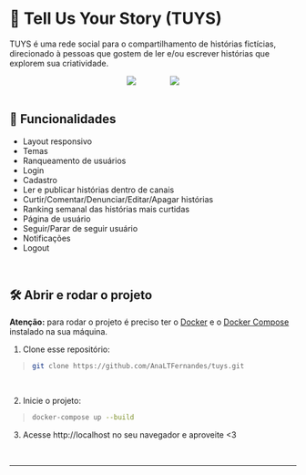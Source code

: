 # :open_book: Tell Us Your Story (TUYS)

TUYS é uma rede social para o compartilhamento de histórias fictícias, direcionado à pessoas que gostem de ler e/ou escrever histórias que explorem sua criatividade.

<div align=center>
 <img align=top src="https://user-images.githubusercontent.com/97851922/218341002-519a7d44-e50b-4279-945a-4241ffc481fa.gif" />
 &nbsp; &nbsp; &nbsp; &nbsp; &nbsp; &nbsp; &nbsp; 
 <img align=top src="https://user-images.githubusercontent.com/97851922/218341013-cefbeabb-c70e-469e-92f8-926c362daa00.gif" />
</div>

<br />

## :hammer: Funcionalidades
- Layout responsivo
- Temas
- Ranqueamento de usuários
- Login
- Cadastro
- Ler e publicar histórias dentro de canais
- Curtir/Comentar/Denunciar/Editar/Apagar histórias
- Ranking semanal das histórias mais curtidas
- Página de usuário
- Seguir/Parar de seguir usuário
- Notificações
- Logout

<br />

## :hammer_and_wrench: Abrir e rodar o projeto
**Atenção:** para rodar o projeto é preciso ter o [Docker](https://docs.docker.com/engine/install/) e o [Docker Compose](https://docs.docker.com/compose/install/) instalado na sua máquina.

1. Clone esse repositório:
>```bash
> git clone https://github.com/AnaLTFernandes/tuys.git
>```

<br />

2. Inicie o projeto:
>```bash
> docker-compose up --build
>```

3. Acesse http://localhost no seu navegador e aproveite <3

<br />

---
